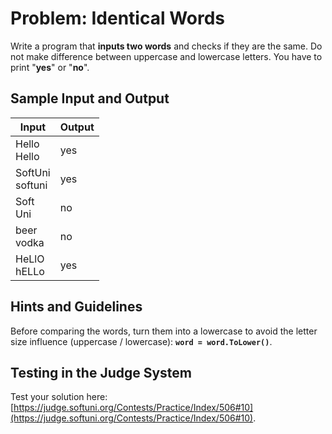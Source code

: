 # Problem: Identical Words

Write a program that **inputs two words** and checks if they are the same. Do not make difference between uppercase and lowercase letters. You have to print "**yes**" or "**no**".

## Sample Input and Output

| Input | Output |
| --- | ---- |
| Hello<br>Hello | yes |
| SoftUni<br>softuni | yes |
| Soft<br>Uni | no |
| beer<br>vodka | no |
| HeLlO<br>hELLo | yes |

## Hints and Guidelines

Before comparing the words, turn them into a lowercase to avoid the letter size influence (uppercase / lowercase): **`word = word.ToLower()`**.

## Testing in the Judge System

Test your solution here: [https://judge.softuni.org/Contests/Practice/Index/506#10](https://judge.softuni.org/Contests/Practice/Index/506#10).
